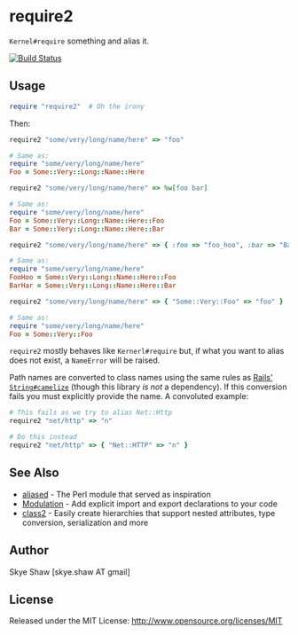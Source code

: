 # require2

`Kernel#require` something and alias it.

[![Build Status](https://travis-ci.org/sshaw/require2.svg?branch=master)](https://travis-ci.org/sshaw/require2)

## Usage

```rb
require "require2"  # Oh the irony
```

Then:
```rb
require2 "some/very/long/name/here" => "foo"

# Same as:
require "some/very/long/name/here"
Foo = Some::Very::Long::Name::Here

require2 "some/very/long/name/here" => %w[foo bar]

# Same as:
require "some/very/long/name/here"
Foo = Some::Very::Long::Name::Here::Foo
Bar = Some::Very::Long::Name::Here::Bar

require2 "some/very/long/name/here" => { :foo => "foo_hoo", :bar => "BarHar" }

# Same as:
require "some/very/long/name/here"
FooHoo = Some::Very::Long::Name::Here::Foo
BarHar = Some::Very::Long::Name::Here::Bar

require2 "some/very/long/name/here" => { "Some::Very::Foo" => "foo" }

# Same as:
require "some/very/long/name/here"
Foo = Some::Very::Foo
```

`require2` mostly behaves like `Kernerl#require` but, if what you want to alias does not exist, a `NameError` will be raised.

Path names are converted to class names using the same rules as [Rails' `String#camelize`](https://api.rubyonrails.org/v4.2.6/classes/ActiveSupport/Inflector.html#method-i-camelize) (though this library _is not_ a dependency). If this conversion fails you must explicitly provide the name. A convoluted example:

```rb
# This fails as we try to alias Net::Http
require2 "net/http" => "n"

# Do this instead
require2 "net/http" => { "Net::HTTP" => "n" }
```

## See Also

* [aliased](https://metacpan.org/pod/aliased) - The Perl module that served as inspiration
* [Modulation](https://github.com/digital-fabric/modulation) - Add explicit import and export declarations to your code
* [class2](https://github.com/sshaw/class2) - Easily create hierarchies that support nested attributes, type conversion, serialization and more

## Author

Skye Shaw [skye.shaw AT gmail]

## License

Released under the MIT License: http://www.opensource.org/licenses/MIT
